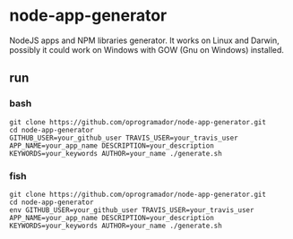 # node-app-generator

NodeJS apps and NPM libraries generator.
It works on Linux and Darwin, possibly it could work on Windows with GOW (Gnu on Windows) installed.

## run
### bash
```
git clone https://github.com/oprogramador/node-app-generator.git
cd node-app-generator
GITHUB_USER=your_github_user TRAVIS_USER=your_travis_user APP_NAME=your_app_name DESCRIPTION=your_description KEYWORDS=your_keywords AUTHOR=your_name ./generate.sh
```

### fish
```
git clone https://github.com/oprogramador/node-app-generator.git
cd node-app-generator
env GITHUB_USER=your_github_user TRAVIS_USER=your_travis_user APP_NAME=your_app_name DESCRIPTION=your_description KEYWORDS=your_keywords AUTHOR=your_name ./generate.sh
```
